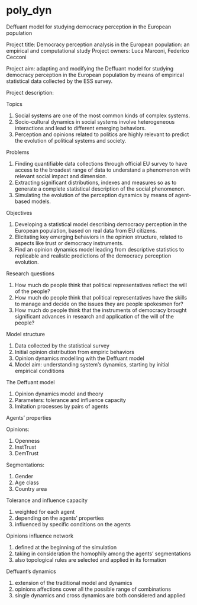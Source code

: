 # poly_dyn
Deffuant model for studying democracy perception in the European population

Project title: Democracy perception analysis in the European population: an empirical and computational study
Project owners: Luca Marconi, Federico Cecconi

Project aim: adapting and modifying the Deffuant model for studying democracy perception in the European population by means of empirical statistical data collected by the ESS survey.

Project description:

Topics
1. Social systems are one of the most common kinds of complex systems. 
2. Socio-cultural dynamics in social systems involve heterogeneous interactions and lead to different emerging behaviors. 
3. Perception and opinions related to politics are highly relevant to predict the evolution of political systems and society.

Problems 
1. Finding quantifiable data collections through official EU survey to have access to the broadest range of data to understand a phenomenon with relevant social impact and dimension. 
2. Extracting significant distributions, indexes and measures so as to generate a complete statistical description of the social phenomenon. 
3. Simulating the evolution of the perception dynamics by means of agent-based models.

Objectives 
1. Developing a statistical model describing democracy perception in the European population, based on real data from EU citizens. 
2. Elicitating key emerging behaviors in the opinion structure, related to aspects like trust or democracy instruments. 
3. Find an opinion dynamics model leading from descriptive statistics to replicable and realistic predictions of the democracy perception evolution.

Research questions
1. How much do people think that political representatives reflect the will of the people?
2. How much do people think that political representatives have the skills to manage and decide on the issues they are people spokesmen for?
3. How much do people think that the instruments of democracy brought significant advances in research and application of the will of the people?

Model structure
1. Data collected by the statistical survey
2. Initial opinion distribution from empiric behaviors
3. Opinion dynamics modelling with the Deffuant model
4. Model aim: understanding system’s dynamics, starting by initial empirical conditions

The Deffuant model
1. Opinion dynamics model and theory
2. Parameters: tolerance and influence capacity
3. Imitation processes by pairs of agents

Agents’ properties

Opinions:                                      
1. Openness             
2. InstTrust                    
3. DemTrust   

Segmentations:
1. Gender
2. Age class
3. Country area

Tolerance and influence capacity
1. weighted for each agent
2. depending on the agents’ properties
3. influenced by specific conditions on the agents

Opinions influence network
1. defined at the beginning of the simulation
2. taking in consideration the homophily among the agents’ segmentations
3. also topological rules are selected and applied in its formation

Deffuant’s dynamics
1. extension of the traditional model and dynamics
2. opinions affections cover all the possible range of combinations
3. single dynamics and cross dynamics are both considered and applied

